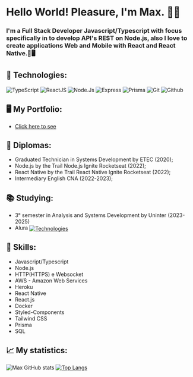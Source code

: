 # Hello World! Pleasure, I'm Max. 👋🤖
### I'm a Full Stack Developer Javascript/Typescript with focus specifically in to develop API's REST on Node.js, also I love to create applications Web and Mobile with React and React Native.📱🖥️

## 🚀 Technologies:
<div style="width: '100%' display: flex align-items: center justify-content: center gap: 1.5rem flex-direction:column">
    <img align="center" alt="TypeScript" src="https://img.shields.io/badge/TypeScript-007ACC?style=for-the-badge&logo=typescript&logoColor=white" />
    <img align="center" alt="ReactJS" src="https://img.shields.io/badge/React.js-20232A?style=for-the-badge&logo=react&logoColor=61DAFB" />
    <img align="center" alt="Node.Js" src="https://img.shields.io/badge/Node.js-43853D?style=for-the-badge&logo=node.js&logoColor=white" />
    <img align="center" alt="Express" src="https://img.shields.io/badge/Express-404D59?style=for-the-badge&logo=express" />
    <img align="center" alt="Prisma" src="https://img.shields.io/badge/Prisma-0f766e?style=for-the-badge&logo=prisma&logoColor=white" />
    <img align="center" alt="Git" src="https://img.shields.io/badge/Git-dc2626?style=for-the-badge&logo=Git&logoColor=white" />
    <img align="center" alt="Github" src="https://img.shields.io/badge/GitHub-000?style=for-the-badge&logo=Github&logoColor=white" />
</div>

## 🖥️ My Portfolio:
   * <a href="https://max-developer.vercel.app/" target="_blank">Click here to see</a>

## 📜 Diplomas:

* Graduated Technician in Systems Development by ETEC (2020);
* Node.js by the Trail Node.js Ignite Rocketseat (2022);
* React Native by the Trail React Native Ignite Rocketseat (2022);
* Intermediary English CNA (2022-2023);

## 📚 Studying:
* 3° semester in Analysis and Systems Development by Uninter (2023-2025)
* Alura <a href="https://www.alura.com.br/" target="_blank"><img align="center" alt="Technologies" src="https://img.shields.io/badge/technologies-000?style=for-the-badge&logo=Node.js&logoColor=white" /></a>

## 🧠 Skills:
* Javascript/Typescript
* Node.js
* HTTP(HTTPS) e Websocket
* AWS - Amazon Web Services
* Heroku
* React Native
* React.js
* Docker
* Styled-Components
* Tailwind CSS
* Prisma
* SQL

## 📈 My statistics:
![Max GitHub stats](https://github-readme-stats.vercel.app/api?username=MaxiiXx23&show_icons=true&theme=midnight-purple)
[![Top Langs](https://github-readme-stats.vercel.app/api/top-langs/?username=MaxiiXx23)](https://github.com/anuraghazra/github-readme-stats)
